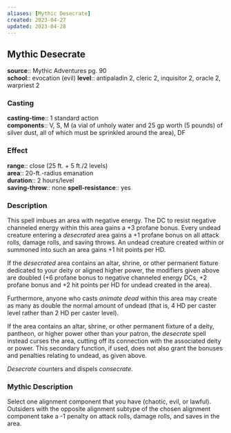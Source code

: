 ```yaml
---
aliases: [Mythic Desecrate]
created: 2023-04-27
updated: 2023-04-28
---
```


## Mythic Desecrate

**source**:: Mythic Adventures pg. 90  
**school**:: evocation (evil)
**level**:: antipaladin 2, cleric 2, inquisitor 2, oracle 2, warpriest 2

### Casting

**casting-time**:: 1 standard action  
**components**:: V, S, M (a vial of unholy water and 25 gp worth (5 pounds) of silver dust, all of which must be sprinkled around the area), DF

### Effect

**range**:: close (25 ft. + 5 ft./2 levels)  
**area**:: 20-ft.-radius emanation  
**duration**:: 2 hours/level  
**saving-throw**:: none
**spell-resistance**:: yes

### Description

This spell imbues an area with negative energy. The DC to resist negative channeled energy within this area gains a +3 profane bonus. Every undead creature entering a *desecrated* area gains a +1 profane bonus on all attack rolls, damage rolls, and saving throws. An undead creature created within or summoned into such an area gains +1 hit points per HD.  
  
If the *desecrated* area contains an altar, shrine, or other permanent fixture dedicated to your deity or aligned higher power, the modifiers given above are doubled (+6 profane bonus to negative channeled energy DCs, +2 profane bonus and +2 hit points per HD for undead created in the area).  
  
Furthermore, anyone who casts *animate dead* within this area may create as many as double the normal amount of undead (that is, 4 HD per caster level rather than 2 HD per caster level).  
  
If the area contains an altar, shrine, or other permanent fixture of a deity, pantheon, or higher power other than your patron, the *desecrate* spell instead curses the area, cutting off its connection with the associated deity or power. This secondary function, if used, does not also grant the bonuses and penalties relating to undead, as given above.  
  
*Desecrate* counters and dispels *consecrate*.

### Mythic Description

Select one alignment component that you have (chaotic, evil, or lawful). Outsiders with the opposite alignment subtype of the chosen alignment component take a -1 penalty on attack rolls, damage rolls, and saves in the area.
